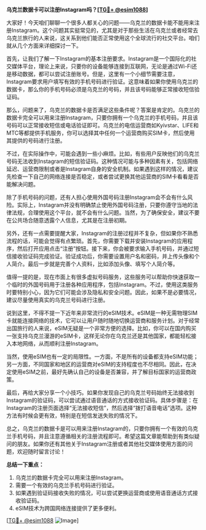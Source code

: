**乌克兰数据卡可以注册Instagram吗？[[TG💪+ @esim1088](https://t.me/s/esim1088)]**

大家好！今天咱们聊聊一个很多人都关心的问题——乌克兰的数据卡能不能用来注册Instagram。这个问题其实挺常见的，尤其是对于那些生活在乌克兰或者经常去乌克兰旅行的人来说，这关系到他们能否正常使用这个全球流行的社交平台。咱们就从几个方面来详细探讨一下。

首先，让我们了解一下Instagram的基本注册要求。Instagram是一个国际化的社交媒体平台，理论上来说，只要你的设备能够连接到互联网，无论是通过Wi-Fi还是移动数据，都可以尝试注册账号。但是，这里有一个小细节需要注意，Instagram要求用户填写有效的手机号码进行验证。这意味着如果你使用乌克兰的数据卡，那么你的手机号码必须是乌克兰的号码，并且该号码能够正常接收短信验证码。

那么，问题来了，乌克兰的数据卡是否满足这些条件呢？答案是肯定的。乌克兰的数据卡完全可以用来注册Instagram，只要你拥有一个乌克兰的手机号码，并且该号码可以正常接收短信或电话验证即可。乌克兰的电信运营商如Kyivstar、LIFE和MTC等都提供手机服务，你可以选择其中任何一个运营商购买SIM卡，然后使用其提供的号码进行注册。

不过，在实际操作中，可能会遇到一些小麻烦。比如，有些用户反映他们的乌克兰号码无法收到Instagram的短信验证码。这种情况可能与多种因素有关，包括网络延迟、运营商限制或者是Instagram自身的安全机制。如果遇到这样的情况，建议先检查一下自己的网络连接是否稳定，或者尝试更换其他运营商的SIM卡看看是否能解决问题。

除了手机号码的问题，还有人担心使用外国号码注册Instagram会不会有什么风险。实际上，Instagram并没有明确禁止使用外国号码注册，只要你遵守当地的法律法规，合理使用这个平台，就不会有什么问题。当然，为了确保安全，建议不要在公共场合随意透露个人信息，尤其是在注册初期。

另外，还有一点需要提醒大家，Instagram的注册过程并不复杂，但如果你不熟悉流程的话，可能会觉得有点繁琐。首先，你需要下载并安装Instagram的应用程序，然后打开应用点击“注册”按钮。接下来，你会被要求输入手机号码，并通过短信接收验证码完成验证。验证成功后，你需要设置用户名和密码，并上传头像和个人简介。最后一步就是完善个人资料，比如添加头像、填写个人简介等。

值得一提的是，现在市面上有很多虚拟号码服务，这些服务可以帮助你快速获取一个临时的外国号码用于注册各种应用程序，包括Instagram。不过，使用这类服务时要特别小心，因为它们可能会涉及隐私和安全问题。因此，如果不是必要情况，建议尽量使用真实的乌克兰号码进行注册。

说到这里，不得不提一下近年来非常流行的eSIM技术。eSIM是一种无需物理SIM卡就能连接网络的技术，它可以让用户随时随地切换运营商和服务计划。对于经常出国旅行的人来说，eSIM无疑是一个非常方便的选择。比如，你可以在国内购买一张支持乌克兰漫游的eSIM卡，这样无论你在乌克兰还是其他国家，都能轻松接入本地网络，从而顺利注册Instagram。

当然，使用eSIM也有一定的局限性。一方面，不是所有的设备都支持eSIM功能；另一方面，不同国家和地区的运营商对eSIM的支持程度也不尽相同。因此，在决定使用eSIM之前，最好先确认自己的设备是否兼容，并了解目标国家的运营商政策。

最后，再给大家分享一个小技巧。如果你发现自己的乌克兰号码始终无法接收到Instagram的验证码，可以尝试通过语音通话的方式接收验证码。具体步骤是：在Instagram的注册页面选择“无法接收短信”，然后选择“拨打语音电话”选项。这种方法有时候会更有效，特别是在短信发送失败的情况下。

总之，乌克兰的数据卡是可以用来注册Instagram的，只要你拥有一个有效的乌克兰手机号码，并且注意遵循相关的注册流程即可。希望这篇文章能帮助到有类似疑问的朋友。如果你还有其他关于Instagram注册或者其他社交媒体使用方面的问题，欢迎随时留言讨论！

**总结一下重点：**
1. 乌克兰的数据卡完全可以用来注册Instagram。
2. 需要一个有效的乌克兰手机号码进行验证。
3. 如果遇到验证码接收失败的情况，可以尝试更换运营商或使用语音通话方式接收验证码。
4. eSIM技术为跨国网络连接提供了更多便利。

[[TG💪+ @esim1088](https://t.me/s/esim1088) ![Image](https://i.postimg.cc/4NQfJmqS/Snipaste-2025-05-13-00-14-12.png)]